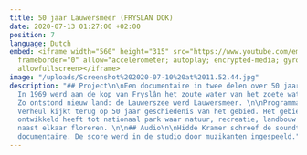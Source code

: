 ```yaml
---
title: 50 jaar Lauwersmeer (FRYSLAN DOK)
date: 2020-07-13 01:27:00 +02:00
position: 7
language: Dutch
embed: <iframe width="560" height="315" src="https://www.youtube.com/embed/eGZSKkhbs_Q"
  frameborder="0" allow="accelerometer; autoplay; encrypted-media; gyroscope; picture-in-picture"
  allowfullscreen></iframe>
image: "/uploads/Screenshot%202020-07-10%20at%2011.52.44.jpg"
description: "## Project\n\nEen documentaire in twee delen over 50 jaar Lauwersmeer.
  In 1969 werd aan de kop van Fryslân het zoute water van het zoete water gescheiden.
  Zo ontstond nieuw land: de Lauwerszee werd Lauwersmeer. \n\nProgrammamaker Thom
  Verheul kijkt terug op 50 jaar geschiedenis van het gebied. Het gebied dat zich
  ontwikkeld heeft tot nationaal park waar natuur, recreatie, landbouw en visserij
  naast elkaar floreren. \n\n## Audio\n\nHidde Kramer schreef de soundtrack voor de
  documentaire. De score werd in de studio door muzikanten ingespeeld."
---
```


